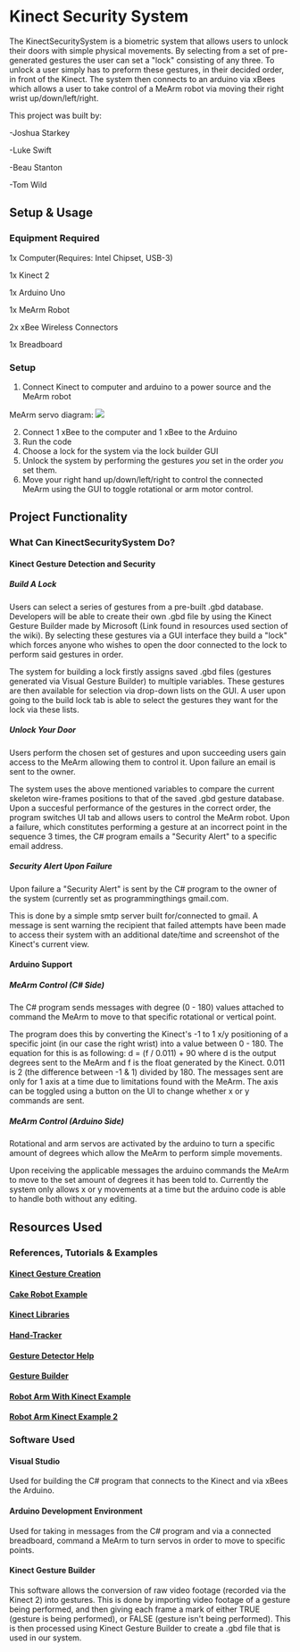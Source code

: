 # Kinect Security System

The KinectSecuritySystem is a biometric system that allows users to unlock their doors with simple physical movements. By selecting from a set of pre-generated gestures the user can set a "lock" consisting of any three. To unlock a user simply has to preform these gestures, in their decided order, in front of the Kinect. The system then connects to an arduino via xBees which allows a user to take control of a MeArm robot via moving their right wrist up/down/left/right.

This project was built by:

-Joshua Starkey

-Luke Swift

-Beau Stanton

-Tom Wild

## Setup & Usage

### Equipment Required

1x Computer(Requires: Intel Chipset, USB-3)

1x Kinect 2

1x Arduino Uno

1x MeArm Robot

2x xBee Wireless Connectors

1x Breadboard

### Setup

1. Connect Kinect to computer and arduino to a power source and the MeArm robot

MeArm servo diagram:
![](http://i.imgur.com/BBcRBLy.jpg)

2. Connect 1 xBee to the computer and 1 xBee to the Arduino
3. Run the code
4. Choose a lock for the system via the lock builder GUI
5. Unlock the system by performing the gestures *you* set in the order *you* set them.
6. Move your right hand up/down/left/right to control the connected MeArm using the GUI to toggle rotational or arm motor control.

## Project Functionality

### What Can KinectSecuritySystem Do?

#### Kinect Gesture Detection and Security
##### Build A Lock

Users can select a series of gestures from a pre-built .gbd database. Developers will be able to create their own .gbd file by using the Kinect Gesture Builder made by Microsoft (Link found in resources used section of the wiki). By selecting these gestures via a GUI interface they build a "lock" which forces anyone who wishes to open the door connected to the lock to perform said gestures in order.

The system for building a lock firstly assigns saved .gbd files (gestures generated via Visual Gesture Builder) to multiple variables. These gestures are then available for selection via drop-down lists on the GUI. A user upon going to the build lock tab is able to select the gestures they want for the lock via these lists.

##### Unlock Your Door

Users perform the chosen set of gestures and upon succeeding users gain access to the MeArm allowing them to control it. Upon failure an email is sent to the owner.

The system uses the above mentioned variables to compare the current skeleton wire-frames positions to that of the saved .gbd gesture database. Upon a succesful performance of the gestures in the correct order, the program switches UI tab and allows users to control the MeArm robot. Upon a failure, which constitutes performing a gesture at an incorrect point in the sequence 3 times, the C# program emails a "Security Alert" to a specific email address.

##### Security Alert Upon Failure

Upon failure a "Security Alert" is sent by the C# program to the owner of the system (currently set as programmingthings
gmail.com.

This is done by a simple smtp server built for/connected to gmail. A message is sent warning the recipient that failed attempts have been made to access their system with an additional date/time and screenshot of the Kinect's current view.

#### Arduino Support
##### MeArm Control (C# Side)

The C# program sends messages with degree (0 - 180) values attached to command the MeArm to move to that specific rotational or vertical point.

The program does this by converting the Kinect's -1 to 1 x/y positioning of a specific joint (in our case the right wrist) into a value between 0 - 180. The equation for this is as following: d = (f / 0.011) + 90 where d is the output degrees sent to the MeArm and f is the float generated by the Kinect. 0.011 is 2 (the difference between -1 & 1) divided by 180. The messages sent are only for 1 axis at a time due to limitations found with the MeArm. The axis can be toggled using a button on the UI to change whether x or y commands are sent.

##### MeArm Control (Arduino Side)

Rotational and arm servos are activated by the arduino to turn a specific amount of degrees which allow the MeArm to perform simple movements.

Upon receiving the applicable messages the arduino commands the MeArm to move to the set amount of degrees it has been told to. Currently the system only allows x or y movements at a time but the arduino code is able to handle both without any editing.

## Resources Used

### References, Tutorials & Examples

#### [Kinect Gesture Creation](https://channel9.msdn.com/Blogs/k4wdev/Custom-Gestures-End-to-End-with-Kinect-and-Visual-Gesture-Builder)

#### [Cake Robot Example](https://channel9.msdn.com/coding4fun/blog/Kinect--C--Arduino--Anoop--CakeRobot)

#### [Kinect Libraries](http://codigogenerativo.com/code/kinectpv2-k4w2-processing-library/)

#### [Hand-Tracker](https://github.com/OpenNI/OpenNI/blob/master/Samples/NiHandTracker/NiHandTracker.cpp)

#### [Gesture Detector Help](https://social.msdn.microsoft.com/Forums/en-US/239009cb-58cd-4556-b38b-831fd70ffe99/several-gestures-using-vgb-gesture-detector-on-code?forum=kinectv2sdk)

#### [Gesture Builder](http://kinect.github.io/tutorial/lab12/index.html)

#### [Robot Arm With Kinect Example](https://github.com/erolkaftanoglu/Robot-Arm-with-Kinect)

#### [Robot Arm Kinect Example 2](https://github.com/rwaldron/johnny-five/blob/master/docs/kinect-arm-controller.md)

### Software Used

#### Visual Studio

Used for building the C# program that connects to the Kinect and via xBees the Arduino.

#### Arduino Development Environment

Used for taking in messages from the C# program and via a connected breadboard, command a MeArm to turn servos in order to move to specific points.

#### Kinect Gesture Builder

This software allows the conversion of raw video footage (recorded via the Kinect 2) into gestures. This is done by importing video footage of a gesture being performed, and then giving each frame a mark of either TRUE (gesture is being performed), or FALSE (gesture isn't being performed). This is then processed using Kinect Gesture Builder to create a .gbd file that is used in our system.

